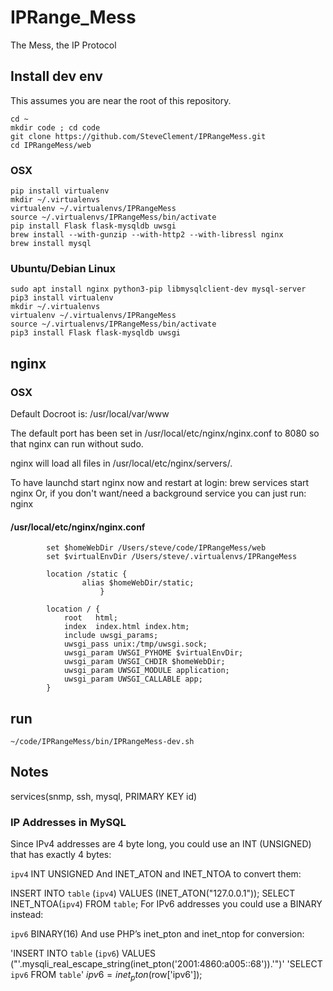 # IPRange_Mess
The Mess, the IP Protocol

## Install dev env
This assumes you are near the root of this repository.

```
cd ~
mkdir code ; cd code
git clone https://github.com/SteveClement/IPRangeMess.git
cd IPRangeMess/web
```

### OSX
```
pip install virtualenv
mkdir ~/.virtualenvs
virtualenv ~/.virtualenvs/IPRangeMess
source ~/.virtualenvs/IPRangeMess/bin/activate
pip install Flask flask-mysqldb uwsgi
brew install --with-gunzip --with-http2 --with-libressl nginx
brew install mysql
```

### Ubuntu/Debian Linux
```
sudo apt install nginx python3-pip libmysqlclient-dev mysql-server
pip3 install virtualenv
mkdir ~/.virtualenvs
virtualenv ~/.virtualenvs/IPRangeMess
source ~/.virtualenvs/IPRangeMess/bin/activate
pip3 install Flask flask-mysqldb uwsgi
```

## nginx

### OSX
Default Docroot is: /usr/local/var/www

The default port has been set in /usr/local/etc/nginx/nginx.conf to 8080 so that
nginx can run without sudo.

nginx will load all files in /usr/local/etc/nginx/servers/.

To have launchd start nginx now and restart at login:
  brew services start nginx
Or, if you don't want/need a background service you can just run:
  nginx

#### /usr/local/etc/nginx/nginx.conf
```
        set $homeWebDir /Users/steve/code/IPRangeMess/web
        set $virtualEnvDir /Users/steve/.virtualenvs/IPRangeMess

        location /static {
                alias $homeWebDir/static;
                    }

        location / {
            root   html;
            index  index.html index.htm;
            include uwsgi_params;
            uwsgi_pass unix:/tmp/uwsgi.sock;
            uwsgi_param UWSGI_PYHOME $virtualEnvDir;
            uwsgi_param UWSGI_CHDIR $homeWebDir;
            uwsgi_param UWSGI_MODULE application;
            uwsgi_param UWSGI_CALLABLE app;
        }
```

## run

```
~/code/IPRangeMess/bin/IPRangeMess-dev.sh
```

## Notes
services(snmp, ssh, mysql, PRIMARY KEY id)


### IP Addresses in MySQL
Since IPv4 addresses are 4 byte long, you could use an INT (UNSIGNED) that has exactly 4 bytes:

`ipv4` INT UNSIGNED
And INET_ATON and INET_NTOA to convert them:

INSERT INTO `table` (`ipv4`) VALUES (INET_ATON("127.0.0.1"));
SELECT INET_NTOA(`ipv4`) FROM `table`;
For IPv6 addresses you could use a BINARY instead:

`ipv6` BINARY(16)
And use PHP’s inet_pton and inet_ntop for conversion:

'INSERT INTO `table` (`ipv6`) VALUES ("'.mysqli_real_escape_string(inet_pton('2001:4860:a005::68')).'")'
'SELECT `ipv6` FROM `table`'
$ipv6 = inet_pton($row['ipv6']);

